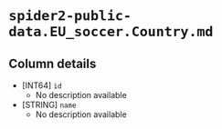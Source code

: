 # `spider2-public-data.EU_soccer.Country.md`

## Column details

* [INT64]    `id`
  - No description available
* [STRING]    `name`
  - No description available

